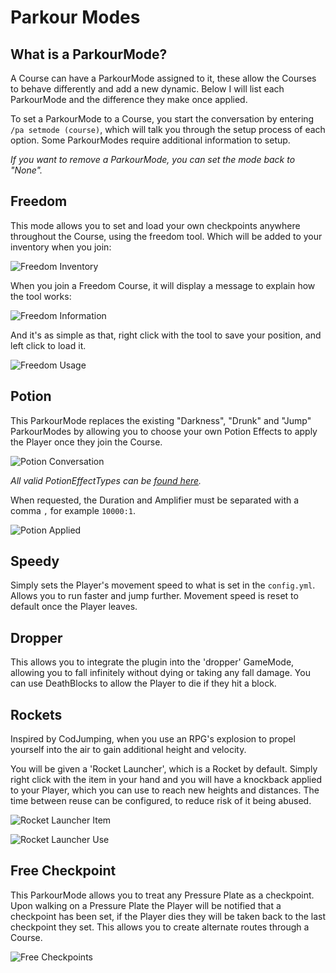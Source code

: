 Parkour Modes
======

## What is a ParkourMode?

A Course can have a ParkourMode assigned to it, these allow the Courses to behave differently and add a new dynamic. Below I will list each ParkourMode and the difference they make once applied.

To set a ParkourMode to a Course, you start the conversation by entering `/pa setmode (course)`, which will talk you through the setup process of each option. Some ParkourModes require additional information to setup.

_If you want to remove a ParkourMode, you can set the mode back to "None"._

## Freedom

This mode allows you to set and load your own checkpoints anywhere throughout the Course, using the freedom tool. Which will be added to your inventory when you join:

![Freedom Inventory](https://i.imgur.com/1GmoO1k.png "Freedom Inventory")

When you join a Freedom Course, it will display a message to explain how the tool works:

![Freedom Information](https://i.imgur.com/JObldpv.png "Freedom Information")

And it's as simple as that, right click with the tool to save your position, and left click to load it.

![Freedom Usage](https://i.imgur.com/TZ4p8UM.png "Freedom Usage")

## Potion

This ParkourMode replaces the existing "Darkness", "Drunk" and "Jump" ParkourModes by allowing you to choose your own Potion Effects to apply the Player once they join the Course.

![Potion Conversation](https://i.imgur.com/zse9E0X.png "Potion Conversation")

_All valid PotionEffectTypes can be [found here](https://hub.spigotmc.org/javadocs/bukkit/org/bukkit/potion/PotionEffectType.html)._

When requested, the Duration and Amplifier must be separated with a comma `,` for example `10000:1`.

![Potion Applied](https://i.imgur.com/EhFL3Ku.png "Potion Applied")

## Speedy

Simply sets the Player's movement speed to what is set in the `config.yml`. Allows you to run faster and jump further. Movement speed is reset to default once the Player leaves.

## Dropper

This allows you to integrate the plugin into the 'dropper' GameMode, allowing you to fall infinitely without dying or taking any fall damage. You can use DeathBlocks to allow the Player to die if they hit a block.

## Rockets

Inspired by CodJumping, when you use an RPG's explosion to propel yourself into the air to gain additional height and velocity.

You will be given a 'Rocket Launcher', which is a Rocket by default. Simply right click with the item in your hand and you will have a knockback applied to your Player, which you can use to reach new heights and distances. The time between reuse can be configured, to reduce risk of it being abused.

![Rocket Launcher Item](https://i.imgur.com/5xFkFHR.png "Rocket Launcher Item")

![Rocket Launcher Use](https://i.imgur.com/i1f2Dmc.png "Rocket Launcher Use")

## Free Checkpoint

This ParkourMode allows you to treat any Pressure Plate as a checkpoint. Upon walking on a Pressure Plate the Player will be notified that a checkpoint has been set, if the Player dies they will be taken back to the last checkpoint they set. This allows you to create alternate routes through a Course.

![Free Checkpoints](https://i.imgur.com/zYyvTD9.png "Free Checkpoints")
